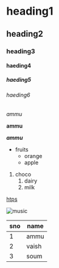 # heading1
## heading2
### heading3
#### haeding4
##### haeding5
###### haeding6
*ammu*

**ammu**

***ammu***

* fruits
  * orange
  * apple

1. choco
   1. dairy
   2. milk

[htps](https://www.google.com/)

![music](https://image.shutterstock.com/image-vector/music-note-design-element-doodle-260nw-616470641.jpg)

sno|name
----|-----
1|ammu
2|vaish
3|soum
